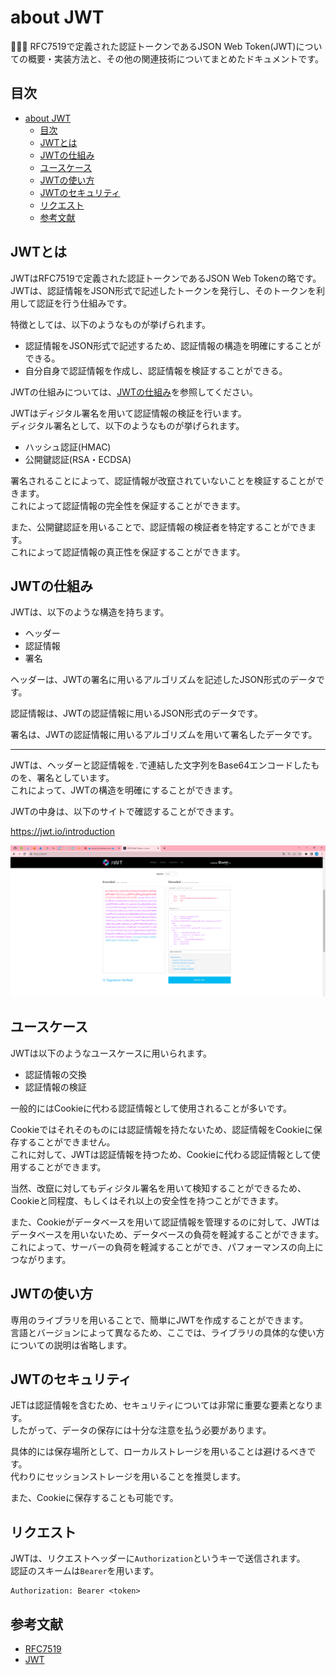 # about JWT

🔑🔑🔑 RFC7519で定義された認証トークンであるJSON Web Token(JWT)についての概要・実装方法と、その他の関連技術についてまとめたドキュメントです。  

## 目次

- [about JWT](#about-jwt)
  - [目次](#目次)
  - [JWTとは](#jwtとは)
  - [JWTの仕組み](#jwtの仕組み)
  - [ユースケース](#ユースケース)
  - [JWTの使い方](#jwtの使い方)
  - [JWTのセキュリティ](#jwtのセキュリティ)
  - [リクエスト](#リクエスト)
  - [参考文献](#参考文献)
  
## JWTとは

JWTはRFC7519で定義された認証トークンであるJSON Web Tokenの略です。  
JWTは、認証情報をJSON形式で記述したトークンを発行し、そのトークンを利用して認証を行う仕組みです。  

特徴としては、以下のようなものが挙げられます。

- 認証情報をJSON形式で記述するため、認証情報の構造を明確にすることができる。
- 自分自身で認証情報を作成し、認証情報を検証することができる。

JWTの仕組みについては、[JWTの仕組み](#jwtの仕組み)を参照してください。  

JWTはディジタル署名を用いて認証情報の検証を行います。  
ディジタル署名として、以下のようなものが挙げられます。  

- ハッシュ認証(HMAC)
- 公開鍵認証(RSA・ECDSA)
  
署名されることによって、認証情報が改竄されていないことを検証することができます。  
これによって認証情報の完全性を保証することができます。  

また、公開鍵認証を用いることで、認証情報の検証者を特定することができます。  
これによって認証情報の真正性を保証することができます。  

## JWTの仕組み

JWTは、以下のような構造を持ちます。  

- ヘッダー
- 認証情報
- 署名

ヘッダーは、JWTの署名に用いるアルゴリズムを記述したJSON形式のデータです。  

認証情報は、JWTの認証情報に用いるJSON形式のデータです。  

署名は、JWTの認証情報に用いるアルゴリズムを用いて署名したデータです。  

---

JWTは、ヘッダーと認証情報を`.`で連結した文字列をBase64エンコードしたものを、署名としています。  
これによって、JWTの構造を明確にすることができます。  

JWTの中身は、以下のサイトで確認することができます。  

<https://jwt.io/introduction>  

![JWTの構造](./.development/img/jwt_structure.png)  

## ユースケース

JWTは以下のようなユースケースに用いられます。  

- 認証情報の交換
- 認証情報の検証

一般的にはCookieに代わる認証情報として使用されることが多いです。  

Cookieではそれそのものには認証情報を持たないため、認証情報をCookieに保存することができません。  
これに対して、JWTは認証情報を持つため、Cookieに代わる認証情報として使用することができます。  

当然、改竄に対してもディジタル署名を用いて検知することができるため、Cookieと同程度、もしくはそれ以上の安全性を持つことができます。  

また、Cookieがデータベースを用いて認証情報を管理するのに対して、JWTはデータベースを用いないため、データベースの負荷を軽減することができます。  
これによって、サーバーの負荷を軽減することができ、パフォーマンスの向上につながります。  

## JWTの使い方

専用のライブラリを用いることで、簡単にJWTを作成することができます。  
言語とバージョンによって異なるため、ここでは、ライブラリの具体的な使い方についての説明は省略します。  

## JWTのセキュリティ

JETは認証情報を含むため、セキュリティについては非常に重要な要素となります。  
したがって、データの保存には十分な注意を払う必要があります。  

具体的には保存場所として、ローカルストレージを用いることは避けるべきです。  
代わりにセッションストレージを用いることを推奨します。  

また、Cookieに保存することも可能です。  

## リクエスト

JWTは、リクエストヘッダーに`Authorization`というキーで送信されます。  
認証のスキームは`Bearer`を用います。  

```header
Authorization: Bearer <token>
```

## 参考文献

- [RFC7519](https://tools.ietf.org/html/rfc7519)
- [JWT](https://jwt.io/introduction)
